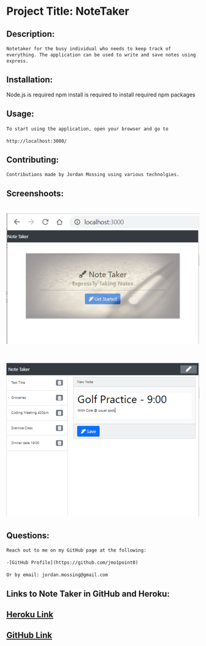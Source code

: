 # Project Title: NoteTaker

## Description: 
    Notetaker for the busy individual who needs to keep track of everything. The application can be used to write and save notes using express.
    


## Installation:
   Node.js is required
   npm install is required to install required npm packages

 ## Usage:
    To start using the application, open your browser and go to

    http://localhost:3000/  


 ## Contributing:
    Contributions made by Jordan Mossing using various technolgies.

 ## Screenshoots:

 # ![Image](./public/assets/LOCALHOST3000.PNG)

 # ![Image](./public/assets/NoteTakerScreenShot.PNG)

 ## Questions:
 
    Reach out to me on my GitHub page at the following:

    -[GitHub Profile](https://github.com/jmo1point0)     

    Or by email: jordan.mossing@gmail.com

## Links to Note Taker in GitHub and Heroku:

## [Heroku Link](https://note-taker-jordan.herokuapp.com/)
## [GitHub Link](https://github.com/jmo1point0/NoteTaker11)

 
 

 

